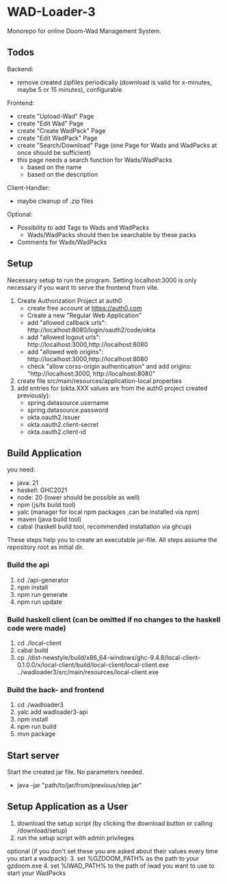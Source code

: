 # WAD-Loader-3

Monorepo for online Doom-Wad Management System.

## Todos

Backend:
* remove created zipfiles periodically (download is valid for x-minutes, maybe 5 or 15 minutes), configurable 

Frontend:
*  create "Upload-Wad" Page
*  create "Edit Wad" Page 
*  create "Create WadPack" Page
*  create "Edit WadPack" Page
*  create "Search/Download" Page (one Page for Wads and WadPacks at once should be sufficient)
  * this page needs a search function for Wads/WadPacks
    * based on the name
    * based on the description    

Client-Handler:
* maybe cleanup of .zip files
  
Optional:
* Possibility to add Tags to Wads and WadPacks
  * Wads/WadPacks should then be searchable by these packs
* Comments for Wads/WadPacks 

## Setup

Necessary setup to run the program.
Setting localhost:3000 is only necessary if you want to serve the frontend from vite.

1. Create Authorization Project at auth0
    * create free account at https://auth0.com
    * Create a new "Regular Web Application"
    * add "allowed callback urls": http://localhost:8080/login/oauth2/code/okta
    * add "allowed logout urls": http://localhost:3000,http://localhost:8080
    * add "allowed web origins": http://localhost:3000,http://localhost:8080
    * check "allow corss-origin authentication" and add origins: "http://localhost:3000, http://localhost:8080"
2. create file src/main/resources/application-local.properties
3. add entries for (okta.XXX values are from the auth0 project created previously):
    * spring.datasource.username
    * spring.datasource.password
    * okta.oauth2.issuer
    * okta.oauth2.client-secret
    * okta.oauth2.client-id

## Build Application

you need: 
* java: 21
* haskell: GHC2021
* node: 20 (lower should be possible as well)
* npm (js/ts build tool)
* yalc (manager for local npm packages ,can be installed via npm)
* maven (java build tool)
* cabal (haskell build tool, recommended installation via ghcup)

These steps help you to create an executable jar-file.
All steps assume the repository root as initial dir.

### Build the api

1. cd ./api-generator
2. npm install
3. npm run generate
4. npm run update

### Build haskell client (can be omitted if no changes to the haskell code were made)

1. cd ./local-client
2. cabal build
3. cp ./dist-newstyle/build/x86_64-windows/ghc-9.4.8/local-client-0.1.0.0/x/local-client/build/local-client/local-client.exe ../wadloader3/src/main/resources/local-client.exe

### Build the back- and frontend

1. cd ./wadloader3
2. yalc add wadloader3-api
3. npm install
4. npm run build
5. mvn package

## Start server

Start the created jar file. No parameters needed.

* java -jar "path/to/jar/from/previous/step.jar"

## Setup Application as a User

1. download the setup script (by clicking the download button or calling /download/setup)
2. run the setup script with admin privileges 

optional (if you don't set these you are asked about their values every time you start a wadpack):
3. set %GZDOOM_PATH% as the path to your gzdoom.exe
4. set %IWAD_PATH% to the path of iwad you want to use to start your WadPacks